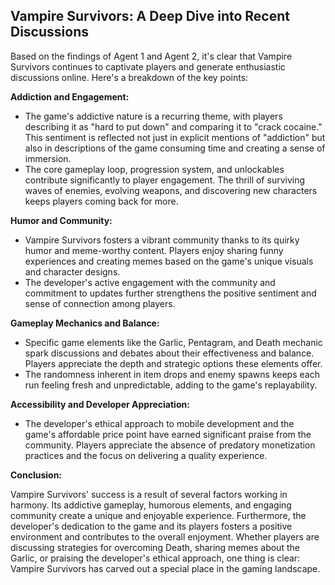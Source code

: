 ## Vampire Survivors: A Deep Dive into Recent Discussions

Based on the findings of Agent 1 and Agent 2, it's clear that Vampire Survivors continues to captivate players and generate enthusiastic discussions online. Here's a breakdown of the key points:

**Addiction and Engagement:**

* The game's addictive nature is a recurring theme, with players describing it as "hard to put down" and comparing it to "crack cocaine." This sentiment is reflected not just in explicit mentions of "addiction" but also in descriptions of the game consuming time and creating a sense of immersion.
* The core gameplay loop, progression system, and unlockables contribute significantly to player engagement. The thrill of surviving waves of enemies, evolving weapons, and discovering new characters keeps players coming back for more.

**Humor and Community:**

*  Vampire Survivors fosters a vibrant community thanks to its quirky humor and meme-worthy content. Players enjoy sharing funny experiences and creating memes based on the game's unique visuals and character designs.
* The developer's active engagement with the community and commitment to updates further strengthens the positive sentiment and sense of connection among players.

**Gameplay Mechanics and Balance:**

* Specific game elements like the Garlic, Pentagram, and Death mechanic spark discussions and debates about their effectiveness and balance. Players appreciate the depth and strategic options these elements offer.
* The randomness inherent in item drops and enemy spawns keeps each run feeling fresh and unpredictable, adding to the game's replayability.

**Accessibility and Developer Appreciation:**

*  The developer's ethical approach to mobile development and the game's affordable price point have earned significant praise from the community. Players appreciate the absence of predatory monetization practices and the focus on delivering a quality experience.

**Conclusion:**

Vampire Survivors' success is a result of several factors working in harmony. Its addictive gameplay, humorous elements, and engaging community create a unique and enjoyable experience. Furthermore, the developer's dedication to the game and its players fosters a positive environment and contributes to the overall enjoyment. Whether players are discussing strategies for overcoming Death, sharing memes about the Garlic, or praising the developer's ethical approach, one thing is clear: Vampire Survivors has carved out a special place in the gaming landscape. 

